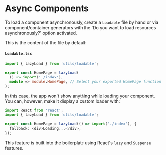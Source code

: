 # Async Components

To load a component asynchronously, create a `Loadable` file by hand or via component/container generators with the 'Do you want to load resources asynchronously?' option activated.

This is the content of the file by default:

#### `Loadable.tsx`

```ts
import { lazyLoad } from 'utils/loadable';

export const HomePage = lazyLoad(
  () => import('./index'),
  module => module.HomePage, // Select your exported HomePage function for lazy loading
);
```

In this case, the app won't show anything while loading your component. You can, however, make it display a custom loader with:

```ts
import React from 'react';
import { lazyLoad } from 'utils/loadable';

export const HomePage = lazyLoad(() => import('./index'), {
  fallback: <div>Loading...</div>,
});
```

This feature is built into the boilerplate using React's `lazy` and `Suspense` features.
